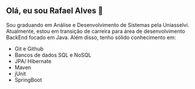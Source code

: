## Olá, eu sou Rafael Alves 👋

Sou graduando em Análise e Desenvolvimento de Sistemas pela Uniasselvi. Atualmente, estou em transição de carreira para área de  desenvolvimento BackEnd focado em Java. Além disso, tenho sólido conhecimento em:

- Git e Github
- Bancos de dados SQL e NoSQL
- JPA/ Hibernate
- Maven
- jUnit
- SpringBoot



<!--
**Rafael540/Rafael540** is a ✨ _special_ ✨ repository because its `README.md` (this file) appears on your GitHub profile.

Here are some ideas to get you started:

- 🔭 I’m currently working on ...
- 🌱 I’m currently learning ...
- 👯 I’m looking to collaborate on ...
- 🤔 I’m looking for help with ...
- 💬 Ask me about ...
- 📫 How to reach me: ...
- 😄 Pronouns: ...
- ⚡ Fun fact: ...
-->
